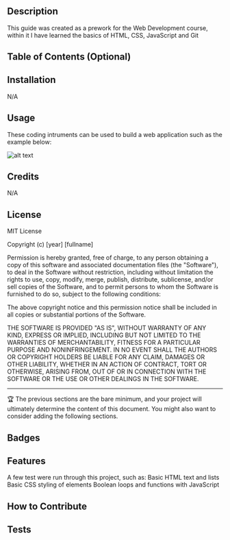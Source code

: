 # <Your-Project-Title>

## Description

This guide was created as a prework for the Web Development course, within it I have learned the basics of HTML, CSS, JavaScript and Git

## Table of Contents (Optional)


## Installation

N/A

## Usage

These coding intruments can be used to build a web application such as the example below:

![alt text](assets/images/screenshot.png)

## Credits

N/A

## License

MIT License

Copyright (c) [year] [fullname]

Permission is hereby granted, free of charge, to any person obtaining a copy
of this software and associated documentation files (the "Software"), to deal
in the Software without restriction, including without limitation the rights
to use, copy, modify, merge, publish, distribute, sublicense, and/or sell
copies of the Software, and to permit persons to whom the Software is
furnished to do so, subject to the following conditions:

The above copyright notice and this permission notice shall be included in all
copies or substantial portions of the Software.

THE SOFTWARE IS PROVIDED "AS IS", WITHOUT WARRANTY OF ANY KIND, EXPRESS OR
IMPLIED, INCLUDING BUT NOT LIMITED TO THE WARRANTIES OF MERCHANTABILITY,
FITNESS FOR A PARTICULAR PURPOSE AND NONINFRINGEMENT. IN NO EVENT SHALL THE
AUTHORS OR COPYRIGHT HOLDERS BE LIABLE FOR ANY CLAIM, DAMAGES OR OTHER
LIABILITY, WHETHER IN AN ACTION OF CONTRACT, TORT OR OTHERWISE, ARISING FROM,
OUT OF OR IN CONNECTION WITH THE SOFTWARE OR THE USE OR OTHER DEALINGS IN THE
SOFTWARE.

---

🏆 The previous sections are the bare minimum, and your project will ultimately determine the content of this document. You might also want to consider adding the following sections.

## Badges



## Features

A few test were run through this project, such as:
Basic HTML text and lists
Basic CSS styling of elements
Boolean loops and functions with JavaScript

## How to Contribute



## Tests


